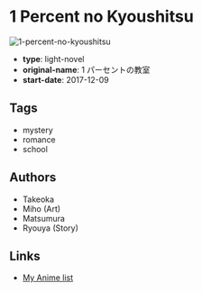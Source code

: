 # 1 Percent no Kyoushitsu

![1-percent-no-kyoushitsu](https://cdn.myanimelist.net/images/manga/2/234574.jpg)

-   **type**: light-novel
-   **original-name**: 1 パーセントの教室
-   **start-date**: 2017-12-09

## Tags

-   mystery
-   romance
-   school

## Authors

-   Takeoka
-   Miho (Art)
-   Matsumura
-   Ryouya (Story)

## Links

-   [My Anime list](https://myanimelist.net/manga/111577/1_Percent_no_Kyoushitsu)
